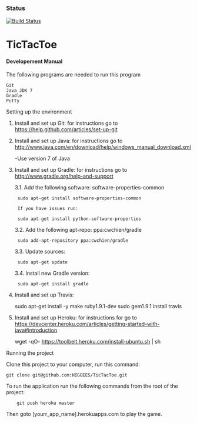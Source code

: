### Status
[![Build Status](https://travis-ci.org/HIGGEES/TicTacToe.svg)](https://travis-ci.org/HIGGEES/TicTacToe)

TicTacToe
=========
#### Developement Manual

The following programs are needed to run this program

	Git
	Java JDK 7
	Gradle
	Putty

Setting up the environment

1. Install and set up Git: for instructions go to https://help.github.com/articles/set-up-git

2. Install and set up Java: for instructions go to http://www.java.com/en/download/help/windows_manual_download.xml
	
	-Use version 7 of Java

3. Install and set up Gradle: for instructions go to http://www.gradle.org/help-and-support

	3.1. Add the following software: software-properties-common
	
		sudo apt-get install software-properties-common
		
		If you have issues run:
		
		sudo apt-get install python-software-properties

	3.2. Add the following apt-repo: ppa:cwchien/gradle
	
		sudo add-apt-repository ppa:cwchien/gradle

	3.3. Update sources:
	
		sudo apt-get update

	3.4. Install new Gradle version:
	
		sudo apt-get install gradle

4. Install and set up Travis:

	sudo apt-get install -y make ruby1.9.1-dev
	sudo gem1.9.1 install travis

5. Install and set up Heroku: for instructions for go to https://devcenter.heroku.com/articles/getting-started-with-java#introduction

	wget -qO- https://toolbelt.heroku.com/install-ubuntu.sh | sh



Running the project

Clone this project to your computer, run this command:

	git clone git@github.com:HIGGEES/TicTacToe.git

To run the application run the following commands from the root of the project:
        
        git push heroku master
        
Then goto [yourr_app_name].herokuapps.com to play the game.    
